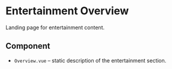 # Entertainment Overview

Landing page for entertainment content.

## Component
- `Overview.vue` – static description of the entertainment section.

